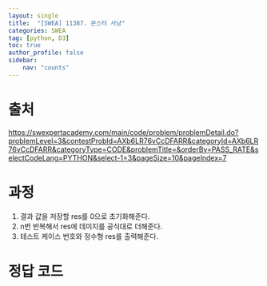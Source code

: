 ```yaml
---
layout: single
title:  "[SWEA] 11387. 몬스터 사냥"
categories: SWEA
tag: [python, D3]
toc: true
author_profile: false
sidebar:
    nav: "counts"
---
```


# 출처
<https://swexpertacademy.com/main/code/problem/problemDetail.do?problemLevel=3&contestProbId=AXb6LR76vCcDFARR&categoryId=AXb6LR76vCcDFARR&categoryType=CODE&problemTitle=&orderBy=PASS_RATE&selectCodeLang=PYTHON&select-1=3&pageSize=10&pageIndex=7>


  
  
# 과정
1. 결과 값을 저장할 res를 0으로 초기화해준다.
2. n번 반복해서 res에 데미지를 공식대로 더해준다.
3. 테스트 케이스 번호와 정수형 res를 출력해준다.






# 정답 코드
<script src="https://gist.github.com/kghees/295484df880ed49d815f018056cc7b4c.js"></script>
